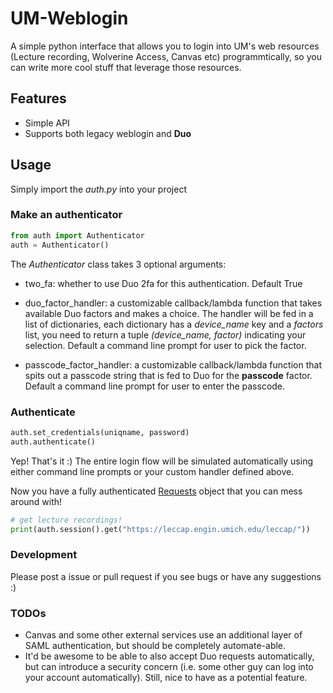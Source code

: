 # UM-Weblogin
A simple python interface that allows you to login into UM's web resources (Lecture recording, Wolverine Access, Canvas etc) programmtically, 
so you can write more cool stuff that leverage those resources.

## Features
* Simple API
* Supports both legacy weblogin and **Duo**

## Usage 
Simply import the <i>auth.py</i> into your project

### Make an authenticator
```python
from auth import Authenticator
auth = Authenticator()
```

The <i>Authenticator</i> class takes 3 optional arguments:

* two_fa: whether to use Duo 2fa for this authentication. Default True

* duo_factor_handler: a customizable callback/lambda function that takes available Duo factors and makes a choice. The handler will be fed in a list of dictionaries, each dictionary has a <i>device_name</i> key and a <i>factors</i> list, you need to return a tuple <i>(device_name, factor)</i> indicating your selection. Default a command line prompt for user to pick the factor.

* passcode_factor_handler: a customizable callback/lambda function that spits out a passcode string that is fed to Duo for the **passcode** factor. Default a command line prompt for user to enter the passcode.

### Authenticate
```python
auth.set_credentials(uniqname, password)
auth.authenticate()
```

Yep! That's it :) The entire login flow will be simulated automatically using either command line prompts or your custom handler defined above.

Now you have a fully authenticated [Requests](http://docs.python-requests.org/en/master/) object that you can mess around with!

```python
# get lecture recordings!
print(auth.session().get("https://leccap.engin.umich.edu/leccap/"))
```

### Development
Please post a issue or pull request if you see bugs or have any suggestions :)

### TODOs
* Canvas and some other external services use an additional layer of SAML authentication, but should be completely automate-able.
* It'd be awesome to be able to also accept Duo requests automatically, but can introduce a security concern (i.e. some other guy can log into your account automatically). Still, nice to have as a potential feature.
